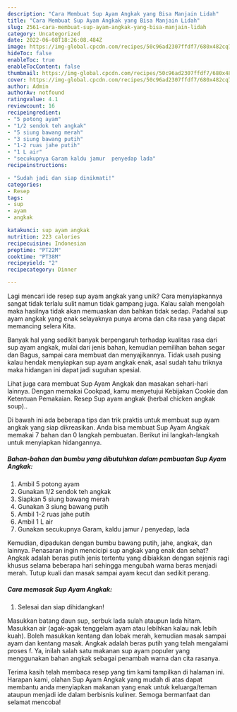 ```yaml
---
description: "Cara Membuat Sup Ayam Angkak yang Bisa Manjain Lidah"
title: "Cara Membuat Sup Ayam Angkak yang Bisa Manjain Lidah"
slug: 2561-cara-membuat-sup-ayam-angkak-yang-bisa-manjain-lidah
category: Uncategorized
date: 2022-06-08T18:26:08.484Z
image: https://img-global.cpcdn.com/recipes/50c96ad2307ffdf7/680x482cq70/sup-ayam-angkak-foto-resep-utama.jpg
hideToc: false
enableToc: true
enableTocContent: false
thumbnail: https://img-global.cpcdn.com/recipes/50c96ad2307ffdf7/680x482cq70/sup-ayam-angkak-foto-resep-utama.jpg
cover: https://img-global.cpcdn.com/recipes/50c96ad2307ffdf7/680x482cq70/sup-ayam-angkak-foto-resep-utama.jpg
author: Admin
authorAv: notfound
ratingvalue: 4.1
reviewcount: 16
recipeingredient:
- "5 potong ayam"
- "1/2 sendok teh angkak"
- "5 siung bawang merah"
- "3 siung bawang putih"
- "1-2 ruas jahe putih"
- "1 L air"
- "secukupnya Garam kaldu jamur  penyedap lada"
recipeinstructions:

- "Sudah jadi dan siap dinikmati!"
categories:
- Resep
tags:
- sup
- ayam
- angkak

katakunci: sup ayam angkak 
nutrition: 223 calories
recipecuisine: Indonesian
preptime: "PT22M"
cooktime: "PT38M"
recipeyield: "2"
recipecategory: Dinner

---
```





Lagi mencari ide resep sup ayam angkak yang unik? Cara menyiapkannya sangat tidak terlalu sulit namun tidak gampang juga. Kalau salah mengolah maka hasilnya tidak akan memuaskan dan bahkan tidak sedap. Padahal sup ayam angkak yang enak selayaknya punya aroma dan cita rasa yang dapat memancing selera Kita.





Banyak hal yang sedikit banyak berpengaruh terhadap kualitas rasa dari sup ayam angkak, mulai dari jenis bahan, kemudian pemilihan bahan segar dan Bagus, sampai cara membuat dan menyajikannya. Tidak usah pusing kalau hendak menyiapkan sup ayam angkak enak,      asal sudah tahu triknya maka hidangan ini dapat jadi suguhan spesial.














Lihat juga cara membuat Sup Ayam Angkak dan masakan sehari-hari lainnya. Dengan memakai Cookpad, kamu menyetujui Kebijakan Cookie dan Ketentuan Pemakaian. Resep Sup ayam angkak (herbal chicken angkak soup)..






Di bawah ini ada beberapa tips dan trik praktis untuk membuat sup ayam angkak yang siap dikreasikan. Anda bisa membuat Sup Ayam Angkak memakai 7 bahan dan 0 langkah pembuatan. Berikut ini langkah-langkah untuk menyiapkan hidangannya.

<!--inarticleads1-->

##### Bahan-bahan dan bumbu yang dibutuhkan dalam pembuatan Sup Ayam Angkak:

1. Ambil 5 potong ayam
1. Gunakan 1/2 sendok teh angkak
1. Siapkan 5 siung bawang merah
1. Gunakan 3 siung bawang putih
1. Ambil 1-2 ruas jahe putih
1. Ambil 1 L air
1. Gunakan secukupnya Garam, kaldu jamur / penyedap, lada


Kemudian, dipadukan dengan bumbu bawang putih, jahe, angkak, dan lainnya. Penasaran ingin mencicipi sup angkak yang enak dan sehat? Angkak adalah beras putih jenis tertentu yang dibiakkan dengan sejenis ragi khusus selama beberapa hari sehingga mengubah warna beras menjadi merah. Tutup kuali dan masak sampai ayam kecut dan sedikit perang. 

<!--inarticleads2-->

##### Cara memasak Sup Ayam Angkak:


1. Selesai dan siap dihidangkan!

Masukkan batang daun sup, serbuk lada sulah ataupun lada hitam. Masukkan air (agak-agak tenggelam ayam atau lebihkan kalau nak lebih kuah). Boleh masukkan kentang dan lobak merah, kemudian masak sampai ayam dan kentang masak. Angkak adalah beras putih yang telah mengalami proses f. Ya, inilah salah satu makanan sup ayam populer yang menggunakan bahan angkak sebagai penambah warna dan cita rasanya. 

Terima kasih telah membaca resep yang tim kami tampilkan di halaman ini. Harapan kami, olahan Sup Ayam Angkak yang mudah di atas dapat membantu anda menyiapkan makanan yang enak untuk keluarga/teman ataupun menjadi ide dalam berbisnis kuliner. Semoga bermanfaat dan selamat mencoba!
